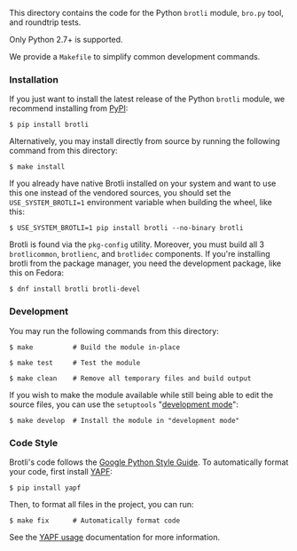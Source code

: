 This directory contains the code for the Python `brotli` module,
`bro.py` tool, and roundtrip tests.

Only Python 2.7+ is supported.

We provide a `Makefile` to simplify common development commands.

### Installation

If you just want to install the latest release of the Python `brotli`
module, we recommend installing from [PyPI][]:

    $ pip install brotli

Alternatively, you may install directly from source by running the
following command from this directory:

    $ make install

If you already have native Brotli installed on your system and want to use this one instead of the vendored sources, you
should set the `USE_SYSTEM_BROTLI=1` environment variable when building the wheel, like this:

    $ USE_SYSTEM_BROTLI=1 pip install brotli --no-binary brotli

Brotli is found via the `pkg-config` utility. Moreover, you must build all 3 `brotlicommon`, `brotlienc`, and `brotlidec`
components. If you're installing brotli from the package manager, you need the development package, like this on Fedora:

    $ dnf install brotli brotli-devel

### Development

You may run the following commands from this directory:

    $ make          # Build the module in-place

    $ make test     # Test the module

    $ make clean    # Remove all temporary files and build output

If you wish to make the module available while still being
able to edit the source files, you can use the `setuptools`
"[development mode][]":

    $ make develop  # Install the module in "development mode"

### Code Style

Brotli's code follows the [Google Python Style Guide][].  To
automatically format your code, first install [YAPF][]:

    $ pip install yapf

Then, to format all files in the project, you can run:

    $ make fix      # Automatically format code

See the [YAPF usage][] documentation for more information.


[PyPI]: https://pypi.org/project/Brotli/
[development mode]: https://setuptools.readthedocs.io/en/latest/setuptools.html#development-mode
[Google Python Style Guide]: https://google.github.io/styleguide/pyguide.html
[YAPF]: https://github.com/google/yapf
[YAPF usage]: https://github.com/google/yapf#usage
